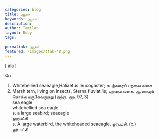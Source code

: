```yaml
---
categories: blog
title: ஆலா
keywords: ஆலா
description: 
author: Tamilan
layout: Ruby
tags: 
 
permalink: ஆலா
featured: /images/ttak-48.png
---
```

  
[ ālā ]  
  
பெ  
1. Whitebellied seaeagle,Haliaetus leucogaster; கடற்கரைப் பறவை வகை  
2. Marsh tern, living on insects, Sterna fluviatilis; பறவை வகை. ஆலாவுங் கொக்கு மருகேவருகுது (குற்றா. குற. 97, 3)  
sea eagle  
whitebellied sea eagle  
s. a large seabird; seaeagle  
ஒருபட்சி  
s. A large waterbird, the whiteheaded seaeagle, ஓர்பட்சி. (c.)  
ஓர் பட்சி